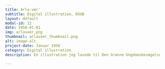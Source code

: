 ```yaml
---
title: Arla-vær'
subtitle: Digital illustration, DGUB
layout: default
modal-id: 12
date: 1958-01-01
img: arlavaer.png
thumbnail: arlavaer_thumbnail.png
alt: image-alt
project-date: Januar 1958
category: Digital illustration
description: En illustration jeg lavede til Den Grønne Ungdomsbevægelses kampagne mod greenwashing, hvor spotlight lå på Arla.

---
```

